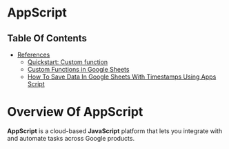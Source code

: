 # AppScript

## Table Of Contents

- [References]()
    - [Quickstart: Custom function](https://developers.google.com/apps-script/quickstart/custom-functions)
    - [Custom Functions in Google Sheets](https://developers.google.com/apps-script/guides/sheets/functions)
    - [How To Save Data In Google Sheets With Timestamps Using Apps Script](https://www.benlcollins.com/spreadsheets/saving-data-in-google-sheets/)

# Overview Of AppScript
__AppScript__ is a cloud-based __JavaScript__ platform that lets you integrate with and automate tasks across Google products.